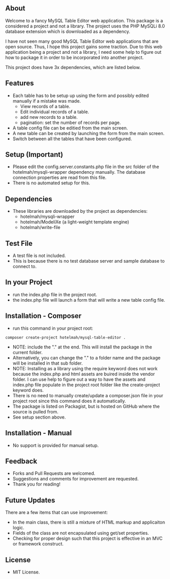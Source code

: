 ## About
Welcome to a fancy MySQL Table Editor web application. This package is a considered a project and not a library. The project uses the PHP MySQLi 8.0 database extension which is downloaded as a dependency.

I have not seen many good MySQL Table Editor web applications that are open source. Thus, I hope this project gains some traction. Due to this web application being a project and not a library,
I need some help to figure out how to package it in order to be incorporated into another project.

This project does have 3x dependencies, which are listed below.


##  Features
- Each table has to be setup up using the form and possibly edited manually if a mistake was made.
    - View records of a table.
    - Edit individual records of a table.
    - add new records to a table.
    - pagination: set the number of records per page.
- A table config file can be editied from the main screen.
- A new table can be created by launching the form from the main screen.
- Switch between all the tables that have been configured.


## Setup (Important)
- Please edit the config.server.constants.php file in the src folder of the hotelmah/mysqli-wrapper dependency manually. The database connection properties are read from this file.
- There is no automated setup for this.


## Dependencies
- These libraries are downloaded by the project as dependencies:
    - hotelmah/mysqli-wrapper
    - hotelmah/ModeliXe (a light-weight template engine)
    - hotelmah/write-file


## Test File
- A test file is not included.
- This is because there is no test database server and sample database to connect to.


## In your Project
- run the index.php file in the project root.
- the index.php file will launch a form that will write a new table config file.


## Installation - Composer
- run this command in your project root:

`
composer create-project hotelmah/mysql-table-editor .
`

- NOTE: include the "." at the end. This will install the package in the current folder.
- Alternatively, you can change the "." to a folder name and the package will be installed in that sub folder.
- NOTE: Installing as a library using the require keyword does not work because the index.php and html assets are buired inside the vendor folder. I can use help to figure out a way to have the assets and index.php file populate in the project root folder like the create-project keyword does.
- There is no need to manually create/update a composer.json file in your project root since this command does it automatically.
- The package is listed on Packagist, but is hosted on GitHub where the source is pulled from.
- See setup section above.


## Installation - Manual
- No support is provided for manual setup.


## Feedback
- Forks and Pull Requests are welcomed.
- Suggestions and comments for improvement are requested.
- Thank you for reading!

## Future Updates
There are a few items that can use improvement:
- In the main class, there is still a mixture of HTML markup and applicaiton logic.
- Fields of the class are not encapsulated using get/set properties.
- Checking for proper design such that this project is effective in an MVC or framework construct.


## License
- MIT License.
